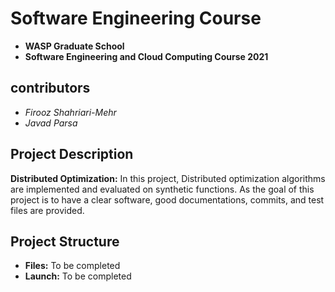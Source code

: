 # Software Engineering Course 
* **WASP Graduate School**
* **Software Engineering and Cloud Computing Course 2021**

## contributors
  * *Firooz Shahriari-Mehr*
  * *Javad Parsa*
  
## Project Description
**Distributed Optimization:** In this project, Distributed optimization algorithms are implemented and evaluated on synthetic functions. 
As the goal of this project is to have a clear software, good documentations, commits, and test files are provided. 

## Project Structure
* **Files:** To be completed
* **Launch:** To be completed
